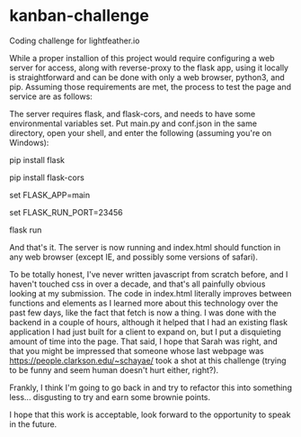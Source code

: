 # kanban-challenge
Coding challenge for lightfeather.io

While a proper installion of this project would require configuring a web server for access, along with reverse-proxy to the flask app, using it locally is straightforward and can be done with only a web browser, python3, and pip. Assuming those requirements are met, the process to test the page and service are as follows:

The server requires flask, and flask-cors, and needs to have some environmental variables set. Put main.py and conf.json in the same directory, open your shell, and enter the following (assuming you're on Windows):

  pip install flask
  
  pip install flask-cors

  set FLASK_APP=main
  
  set FLASK_RUN_PORT=23456

  flask run
  
And that's it. The server is now running and index.html should function in any web browser (except IE, and possibly some versions of safari).

To be totally honest, I've never written javascript from scratch before, and I haven't touched css in over a decade, and that's all painfully obvious looking at my submission. The code in index.html literally improves between functions and elements as I learned  more about this technology over the past few days, like the fact that fetch is now a thing. I was done with the backend in a couple of hours, although it helped that I had an existing flask application I had just built for a client to expand on, but I put a disquieting amount of time into the page. That said, I hope that Sarah was right, and that you might be impressed that someone whose last webpage was https://people.clarkson.edu/~schayae/ took a shot at this challenge (trying to be funny and seem human doesn't hurt either, right?).

Frankly, I think I'm going to go back in and try to refactor this into something less... disgusting to try and earn some brownie points.

I hope that this work is acceptable, look forward to the opportunity to speak in the future.
